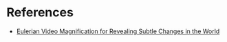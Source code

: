 # References
* [Eulerian Video Magnification for Revealing Subtle Changes in the World](https://people.csail.mit.edu/mrub/evm/)